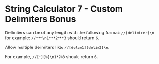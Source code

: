 # String Calculator 7 - Custom Delimiters Bonus

Delimiters can be of any length with the following format:  `//[delimiter]\n` for example: `//***\n1***2***3` should return `6`.

Allow multiple delimiters like: `//[delim1][delim2]\n`.

For example, `//[*][%]\n1*2%3` should return `6`.
